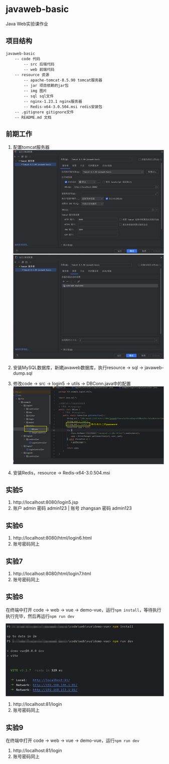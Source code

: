 # javaweb-basic
Java Web实验课作业

## 项目结构

```
javaweb-basic
    -- code 代码
        -- src 后端代码
        -- web 前端代码
    -- resource 资源
        -- apache-tomcat-8.5.90 tomcat服务器
        -- jar 项目依赖的jar包
        -- img 图片
        -- sql sql文件
        -- nginx-1.23.1 nginx服务器
        -- Redis-x64-3.0.504.msi redis安装包
    -- .gitignore gitignore文件
    -- README.md 文档
```

## 前期工作

1. 配置tomcat服务器
![tomcat1](resource/img/tomcat1.png)
![tomcat2](resource/img/tomcat2.png)

2. 安装MySQL数据库，新建javaweb数据库，执行resource -> sql -> javaweb-dump.sql

3. 修改code -> src -> login5 -> utils -> DBConn.java中的配置
![DBConn](resource/img/DBConn.png)

4. 安装Redis，resource -> Redis-x64-3.0.504.msi

## 实验5

1. http://localhost:8080/login5.jsp
2. 账户 admin 密码 admin123 | 账号 zhangsan 密码 admin123

## 实验6

1. http://localhost:8080/html/login6.html
2. 账号密码同上

## 实验7

1. http://localhost:8080/html/login7.html
2. 账号密码同上

## 实验8

在终端中打开 code -> web -> vue -> demo-vue，运行`npm install`，等待执行执行完毕，然后再运行`npm run dev`

![start-vue](resource/img/start-vue.png)

1. http://localhost:81/login
2. 账号密码同上

## 实验9
在终端中打开 code -> web -> vue -> demo-vue，运行`npm run dev`

1. http://localhost:81/login
2. 账号密码同上